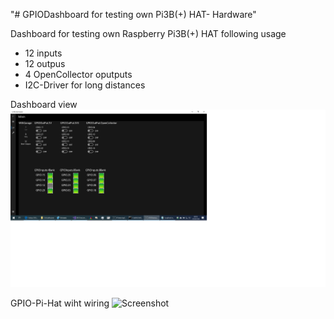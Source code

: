 "# GPIODashboard for testing own Pi3B(+) HAT- Hardware" 

 Dashboard for testing own Raspberry Pi3B(+) HAT following usage
- 12 inputs
- 12 outpus
- 4 OpenCollector oputputs
- I2C-Driver for long distances

Dashboard view
![Screenshot](GPIODashboard.png)

GPIO-Pi-Hat wiht wiring 
![Screenshot](RaspberryPiHat.png)
